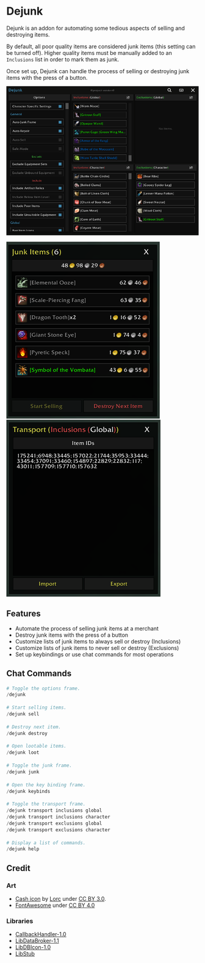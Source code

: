 # Dejunk

Dejunk is an addon for automating some tedious aspects of selling and
destroying items.

By default, all poor quality items are considered junk items (this setting can
be turned off). Higher quality items must be manually added to an `Inclusions`
list in order to mark them as junk.

Once set up, Dejunk can handle the process of selling or destroying junk items
with the press of a button.

![Dejunk](/.images/Dejunk.png?raw=true)

![Junk Frame](/.images/JunkFrame.png?raw=true)
![Transport Frame](/.images/TransportFrame.png?raw=true)

## Features

- Automate the process of selling junk items at a merchant
- Destroy junk items with the press of a button
- Customize lists of junk items to always sell or destroy (Inclusions)
- Customize lists of junk items to never sell or destroy (Exclusions)
- Set up keybindings or use chat commands for most operations

## Chat Commands

```ps1
# Toggle the options frame.
/dejunk

# Start selling items.
/dejunk sell

# Destroy next item.
/dejunk destroy

# Open lootable items.
/dejunk loot

# Toggle the junk frame.
/dejunk junk

# Open the key binding frame.
/dejunk keybinds

# Toggle the transport frame.
/dejunk transport inclusions global
/dejunk transport inclusions character
/dejunk transport exclusions global
/dejunk transport exclusions character

# Display a list of commands.
/dejunk help
```

## Credit

### Art

- [Cash icon](https://game-icons.net/1x1/lorc/cash.html) by [Lorc](http://lorcblog.blogspot.com/) under [CC BY 3.0](http://creativecommons.org/licenses/by/3.0/).
- [FontAwesome](https://fontawesome.com/) under [CC BY 4.0](https://creativecommons.org/licenses/by/4.0/)

### Libraries

- [CallbackHandler-1.0](https://www.wowace.com/projects/callbackhandler)
- [LibDataBroker-1.1](https://www.wowace.com/projects/libdatabroker-1-1)
- [LibDBIcon-1.0](https://www.wowace.com/projects/libdbicon-1-0)
- [LibStub](https://www.wowace.com/projects/libstub)
